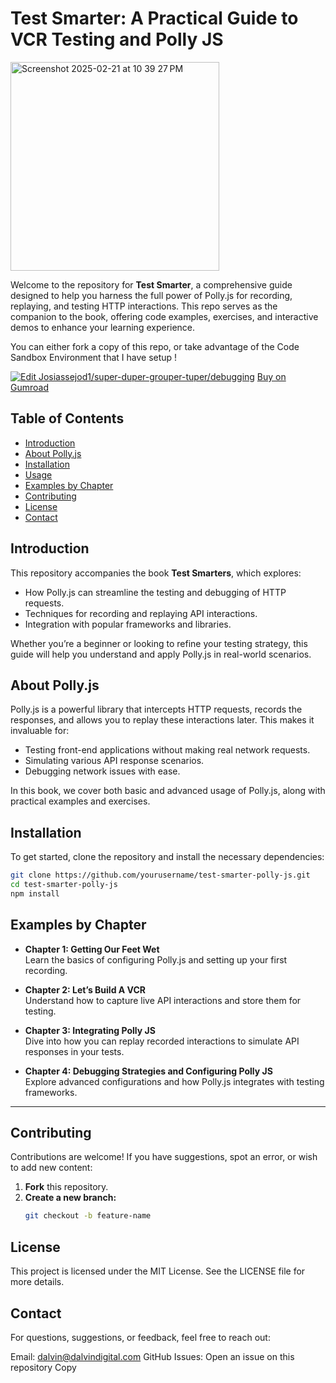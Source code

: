 # Test Smarter: A Practical Guide to VCR Testing and Polly JS

<img width="334" alt="Screenshot 2025-02-21 at 10 39 27 PM" src="https://github.com/user-attachments/assets/170c3eba-ceb3-429f-b3af-b924168e2cca" />

Welcome to the repository for **Test Smarter**, a comprehensive guide designed to help you harness the full power of Polly.js for recording, replaying, and testing HTTP interactions. This repo serves as the companion to the book, offering code examples, exercises, and interactive demos to enhance your learning experience.

You can either fork a copy of this repo, or take advantage of the Code Sandbox Environment that I have setup !

[![Edit Josiassejod1/super-duper-grouper-tuper/debugging](https://codesandbox.io/static/img/play-codesandbox.svg)](https://codesandbox.io/p/github/Josiassejod1/super-duper-grouper-tuper/debugging?embed=1&file=%2Fsrc%2FApp.js)
[Buy on Gumroad](https://dalvindigital.gumroad.com/l/testsmarter)



## Table of Contents

- [Introduction](#introduction)
- [About Polly.js](#about-pollyjs)
- [Installation](#installation)
- [Usage](#usage)
- [Examples by Chapter](#examples-by-chapter)
- [Contributing](#contributing)
- [License](#license)
- [Contact](#contact)

## Introduction

This repository accompanies the book **Test Smarters**, which explores:
- How Polly.js can streamline the testing and debugging of HTTP requests.
- Techniques for recording and replaying API interactions.
- Integration with popular frameworks and libraries.

Whether you’re a beginner or looking to refine your testing strategy, this guide will help you understand and apply Polly.js in real-world scenarios.

## About Polly.js

Polly.js is a powerful library that intercepts HTTP requests, records the responses, and allows you to replay these interactions later. This makes it invaluable for:
- Testing front-end applications without making real network requests.
- Simulating various API response scenarios.
- Debugging network issues with ease.

In this book, we cover both basic and advanced usage of Polly.js, along with practical examples and exercises.

## Installation

To get started, clone the repository and install the necessary dependencies:

```bash
git clone https://github.com/yourusername/test-smarter-polly-js.git
cd test-smarter-polly-js
npm install
```
## Examples by Chapter

- **Chapter 1: Getting Our Feet Wet**  
  Learn the basics of configuring Polly.js and setting up your first recording.

- **Chapter 2: Let’s Build A VCR**  
  Understand how to capture live API interactions and store them for testing.

- **Chapter 3: Integrating Polly JS**  
  Dive into how you can replay recorded interactions to simulate API responses in your tests.

- **Chapter 4: Debugging Strategies and Configuring Polly JS**  
  Explore advanced configurations and how Polly.js integrates with testing frameworks.


---

## Contributing

Contributions are welcome! If you have suggestions, spot an error, or wish to add new content:

1. **Fork** this repository.
2. **Create a new branch:**  
   ```bash
   git checkout -b feature-name


## License
This project is licensed under the MIT License. See the LICENSE file for more details.

## Contact
For questions, suggestions, or feedback, feel free to reach out:

Email: dalvin@dalvindigital.com
GitHub Issues: Open an issue on this repository
Copy


